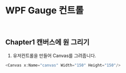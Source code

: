 # WPF Gauge 컨트롤

<br>

## Chapter1 캔버스에 원 그리기

1. 유저컨트롤을 만들어 Canvas를 그려줍니다.

```C#
<Canvas x:Name="canvas" Width="150" Height="150"/>
```
